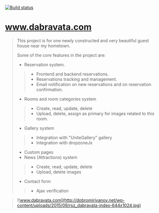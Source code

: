[![Build status](https://ci.appveyor.com/api/projects/status/0iubrvsmte7yi43s?svg=true)](https://ci.appveyor.com/project/nzhul/dabravata)

www.dabravata.com
===========
> This project is for one newly constructed and very beautiful guest house near my hometown.
>
>Some of the core features in the project are:
>- Reservation system.
>>    - Frontend and backend reservations. 
>>    - Reservations tracking and management.
>>    - Email notification on new reservations and on reservation confirmation.
>- Rooms and room categories system
>>    - Create, read, update, delete
>>    - Upload, delete, assign as primary for images related to this room.
>- Gallery system
>>    - Integration with "UniteGallery" gallery
>>    - Integration with dropzoneJs
>- Custom pages
>- News (Attractions) system
>>    - Create, read, update, delete
>>    - Upload, delete images
>- Contact form
>>    - Ajax verification

> ![www.dabravata.com](http://dobromirivanov.net/wp-content/uploads/2015/09/rsz_dabravata-index-644x1024.jpg)
